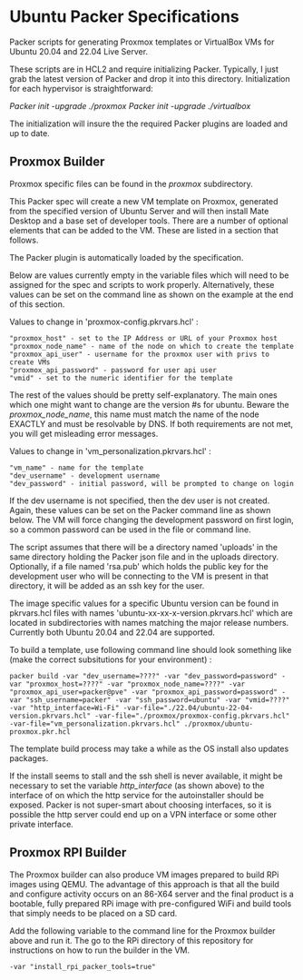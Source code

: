 # Ubuntu Packer Specifications
 
 
Packer scripts for generating Proxmox templates or VirtualBox VMs for Ubuntu 20.04 and 22.04 Live Server.

These scripts are in HCL2 and require initializing Packer.  Typically, I just grab the latest
version of Packer and drop it into this directory.  Initialization for each hypervisor
is straightforward:

*Packer init -upgrade ./proxmox*
*Packer init -upgrade ./virtualbox*

The initialization will insure the the required Packer plugins are loaded and up to date.


## Proxmox Builder

Proxmox specific files can be found in the *proxmox* subdirectory.

This Packer spec will create a new VM template on Proxmox, generated from
the specified version of Ubuntu Server and will then install Mate Desktop
and a base set of developer tools.  There are a number of optional elements that can be
added to the VM.  These are listed in a section that follows.

The Packer plugin is automatically loaded by the specification.

Below are values currently empty in the variable files which will need to
be assigned for the spec and scripts to work properly.  Alternatively, these values
can be set on the command line as shown on the example at the end of this section.

Values to change in 'proxmox-config.pkrvars.hcl' :

    "proxmox_host" - set to the IP Address or URL of your Proxmox host
    "proxmox_node_name" - name of the node on which to create the template
    "proxmox_api_user" - username for the proxmox user with privs to create VMs
    "proxmox_api_password" - password for user api user
    "vmid" - set to the numeric identifier for the template
    
The rest of the values should be pretty self-explanatory.  The main ones which
one might want to change are the version #s for ubuntu.  Beware the *proxmox_node_name*, this name must match the name of the node EXACTLY and must be resolvable by DNS.  If both requirements are not met, you will get misleading error messages.

Values to change in 'vm_personalization.pkrvars.hcl' :

    "vm_name" - name for the template
    "dev_username" - development username
    "dev_password" - initial password, will be prompted to change on login

If the dev username is not specified, then the dev user is not created.  Again, these values can be set on the Packer command line as shown below.  The VM will force changing the development password on first login, so a common password can be used in the file or command line.

The script assumes that there will be a directory named 'uploads' in the same
directory holding the Packer json file and in the uploads directory.  Optionally,
if a file named 'rsa.pub' which holds the public key for the development
user who will be connecting to the VM is present in that directory, it will be
added as an ssh key for the user.

The image specific values for a specific Ubuntu version can be found in pkrvars.hcl files
with names 'ubuntu-xx-xx-x-version.pkrvars.hcl' which are located in subdirectories with names matching the major release numbers.  Currently both Ubuntu 20.04 and 22.04 are supported.

To build a template, use following command line should look something like (make the correct subsitutions for your environment) :

~~~
packer build -var "dev_username=????" -var "dev_password=password" -var "proxmox_host=????" -var "proxmox_node_name=????" -var "proxmox_api_user=packer@pve" -var "proxmox_api_password=password" -var "ssh_username=packer" -var "ssh_password=ubuntu" -var "vmid=????" -var "http_interface=Wi-Fi" -var-file="./22.04/ubuntu-22-04-version.pkrvars.hcl" -var-file="./proxmox/proxmox-config.pkrvars.hcl" -var-file="vm_personalization.pkrvars.hcl" ./proxmox/ubuntu-proxmox.pkr.hcl
~~~

The template build process may take a while as the OS install also updates packages.

If the install seems to stall and the ssh shell is never available, it might be necessary to set the variable *http_interface* (as shown above) to the interface of on which the http service for the autoinstaller should be exposed.  Packer is not super-smart about choosing interfaces, so it is possible the http server could end up on a VPN interface or some other private interface.


## Proxmox RPI Builder

The Proxmox builder can also produce VM images prepared to build RPi images using QEMU.  The advantage of this approach is that all the build and configure activity occurs on an 86-X64 server and the final product is a bootable, fully prepared RPi image with pre-configured WiFi and build tools that simply needs to be placed on a SD card.

Add the following variable to the command line for the Proxmox builder above and run it.  The go to the RPi directory of this repository for instructions on how to run the builder in the VM.

~~~
-var "install_rpi_packer_tools=true"
~~~



